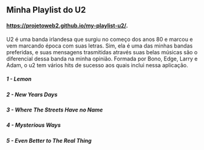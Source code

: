 ## Minha Playlist do U2 

#### https://projetoweb2.github.io/my-playlist-u2/.

U2 é uma banda irlandesa que surgiu no começo dos anos 80 e marcou e vem marcando época com suas letras. Sim, ela é uma das minhas bandas preferidas, e suas mensagens trasmitidas através suas belas músicas são o diferencial dessa banda na minha opinião. Formada por Bono, Edge, Larry e Adam, o u2 tem vários hits de sucesso aos quais inclui nessa aplicação. 

##### 1 - Lemon
##### 2 - New Years Days
##### 3 - Where The Streets Have no Name
##### 4 - Mysterious Ways 
##### 5 - Even Better to The Real Thing


